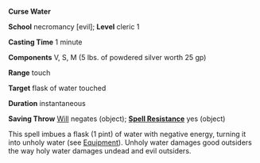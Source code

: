  **Curse Water**

**School** necromancy [evil]; **Level** cleric 1

**Casting Time** 1 minute

**Components** V, S, M (5 lbs. of powdered silver worth 25 gp)

**Range** touch

**Target** flask of water touched

**Duration** instantaneous

**Saving Throw** [Will](../combat#_will) negates (object); **[Spell Resistance](../glossary#_spell-resistance)** yes (object)

This spell imbues a flask (1 pint) of water with negative energy, turning it into unholy water (see [Equipment](../equipment)). Unholy water damages good outsiders the way holy water damages undead and evil outsiders.

